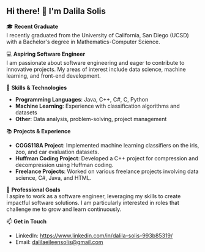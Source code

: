 ## Hi there! 👋 I'm Dalila Solis

🎓 **Recent Graduate**  
I recently graduated from the University of California, San Diego (UCSD) with a Bachelor's degree in Mathematics-Computer Science.

💻 **Aspiring Software Engineer**  
I am passionate about software engineering and eager to contribute to innovative projects. My areas of interest include data science, machine learning, and front-end development.

🔧 **Skills & Technologies**  
- **Programming Languages**: Java, C++, C#, C, Python
- **Machine Learning**: Experience with classification algorithms and datasets
- **Other**: Data analysis, problem-solving, project management

📚 **Projects & Experience**  
- **COGS118A Project**: Implemented machine learning classifiers on the iris, zoo, and car evaluation datasets.
- **Huffman Coding Project**: Developed a C++ project for compression and decompression using Huffman coding.
- **Freelance Projects**: Worked on various freelance projects involving data science, C#, Java, and HTML.

💼 **Professional Goals**  
I aspire to work as a software engineer, leveraging my skills to create impactful software solutions. I am particularly interested in roles that challenge me to grow and learn continuously.

📫 **Get in Touch**  
- LinkedIn: https://www.linkedin.com/in/dalila-solis-993b85319/
- Email: dalilaeileensolis@gmail.com
